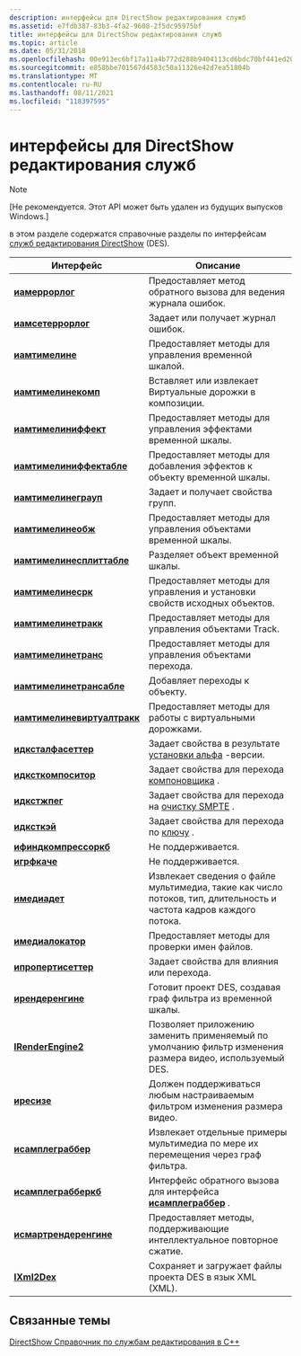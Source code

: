 ```yaml
---
description: интерфейсы для DirectShow редактирования служб
ms.assetid: e7fdb387-83b3-4fa2-9608-2f5dc95975bf
title: интерфейсы для DirectShow редактирования служб
ms.topic: article
ms.date: 05/31/2018
ms.openlocfilehash: 00e913ec6bf17a11a4b772d288b9404113cd6bdc70bf441ed20dcbc69a086f9a
ms.sourcegitcommit: e858bbe701567d4583c50a11326e42d7ea51804b
ms.translationtype: MT
ms.contentlocale: ru-RU
ms.lasthandoff: 08/11/2021
ms.locfileid: "118397595"
---
```

# <a name="interfaces-for-directshow-editing-services"></a>интерфейсы для DirectShow редактирования служб

> [!Note]  
> \[Не рекомендуется. Этот API может быть удален из будущих выпусков Windows.\]

 

в этом разделе содержатся справочные разделы по интерфейсам [служб редактирования DirectShow](directshow-editing-services.md) (DES).



| Интерфейс                                                  | Описание                                                                                                                    |
|------------------------------------------------------------|--------------------------------------------------------------------------------------------------------------------------------|
| [**иамеррорлог**](iamerrorlog.md)                         | Предоставляет метод обратного вызова для ведения журнала ошибок.                                                                                  |
| [**иамсетеррорлог**](iamseterrorlog.md)                   | Задает или получает журнал ошибок.                                                                                                |
| [**иамтимелине**](iamtimeline.md)                         | Предоставляет методы для управления временной шкалой.                                                                                |
| [**иамтимелинекомп**](iamtimelinecomp.md)                 | Вставляет или извлекает Виртуальные дорожки в композиции.                                                                          |
| [**иамтимелиниффект**](iamtimelineeffect.md)             | Предоставляет методы для управления эффектами временной шкалы.                                                                            |
| [**иамтимелиниффектабле**](iamtimelineeffectable.md)     | Предоставляет методы для добавления эффектов к объекту временной шкалы.                                                                      |
| [**иамтимелинеграуп**](iamtimelinegroup.md)               | Задает и получает свойства групп.                                                                                       |
| [**иамтимелинеобж**](iamtimelineobj.md)                   | Предоставляет методы для управления объектами временной шкалы.                                                                            |
| [**иамтимелинесплиттабле**](iamtimelinesplittable.md)     | Разделяет объект временной шкалы.                                                                                                      |
| [**иамтимелинесрк**](iamtimelinesrc.md)                   | Предоставляет методы для управления и установки свойств исходных объектов.                                                    |
| [**иамтимелинетракк**](iamtimelinetrack.md)               | Предоставляет методы для управления объектами Track.                                                                               |
| [**иамтимелинетранс**](iamtimelinetrans.md)               | Предоставляет методы для управления объектами перехода.                                                                          |
| [**иамтимелинетрансабле**](iamtimelinetransable.md)       | Добавляет переходы к объекту.                                                                                                 |
| [**иамтимелиневиртуалтракк**](iamtimelinevirtualtrack.md) | Предоставляет методы для работы с виртуальными дорожками.                                                                              |
| [**идксталфасеттер**](idxtalphasetter.md)                 | Задает свойства в результате [установки альфа](alpha-setter-effect.md) -версии.                                                         |
| [**идксткомпоситор**](idxtcompositor.md)                   | Задает свойства для перехода [компоновщика](compositor-transition.md) .                                                     |
| [**идкстжпег**](idxtjpeg.md)                               | Задает свойства для перехода на [очистку SMPTE](smpte-wipe-transition.md) .                                                     |
| [**идксткэй**](idxtkey.md)                                 | Задает свойства для перехода по [ключу](key-transition.md) .                                                                   |
| [**ифиндкомпрессоркб**](ifindcompressorcb.md)             | Не поддерживается.                                                                                                                 |
| [**игрфкаче**](igrfcache.md)                             | Не поддерживается.                                                                                                                 |
| [**имедиадет**](imediadet.md)                             | Извлекает сведения о файле мультимедиа, такие как число потоков, тип, длительность и частота кадров каждого потока. |
| [**имедиалокатор**](imedialocator.md)                     | Предоставляет методы для проверки имен файлов.                                                                                    |
| [**ипропертисеттер**](ipropertysetter.md)                 | Задает свойства для влияния или перехода.                                                                                    |
| [**ирендеренгине**](irenderengine.md)                     | Готовит проект DES, создавая граф фильтра из временной шкалы.                                                          |
| [**IRenderEngine2**](irenderengine2.md)                   | Позволяет приложению заменить применяемый по умолчанию фильтр изменения размера видео, используемый DES.                                              |
| [**иресизе**](iresize.md)                                 | Должен поддерживаться любым настраиваемым фильтром изменения размера видео.                                                                          |
| [**исамплеграббер**](isamplegrabber.md)                   | Извлекает отдельные примеры мультимедиа по мере их перемещения через граф фильтра.                                                      |
| [**исамплеграбберкб**](isamplegrabbercb.md)               | Интерфейс обратного вызова для интерфейса [**исамплеграббер**](isamplegrabber.md) .                                                 |
| [**исмартрендеренгине**](ismartrenderengine.md)           | Предоставляет методы, поддерживающие интеллектуальное повторное сжатие.                                                                             |
| [**IXml2Dex**](ixml2dex.md)                               | Сохраняет и загружает файлы проекта DES в язык XML (XML).                                                         |



 

## <a name="related-topics"></a>Связанные темы

<dl> <dt>

[DirectShow Справочник по службам редактирования в C++](directshow-editing-services-c---reference.md)
</dt> </dl>

 

 



